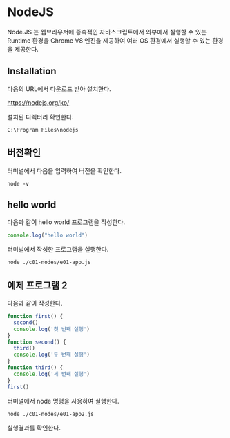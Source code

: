 # NodeJS

Node.JS 는 웹브라우저에 종속적인 자바스크립트에서 외부에서 실행할 수 있는 Runtime 환경을 Chrome V8 엔진을 제공하여 여러 OS 환경에서 실행할 수 있는 환경을 제공한다. 


## Installation 

다음의 URL에서 다운로드 받아 설치한다. 

https://nodejs.org/ko/

설치된 디렉터리 확인한다. 

```shell
C:\Program Files\nodejs
```

## 버전확인
터미널에서 다음을 입력하여 버전을 확인한다. 
```shell
node -v
```

## hello world
다음과 같이 hello world 프로그램을 작성한다. 
```javascript
console.log("hello world")
```
터미널에서 작성한 프로그램을 실행한다. 
```shell
node ./c01-nodes/e01-app.js
```

## 예제 프로그램 2 
다음과 같이 작성한다. 
```javascript
function first() {
  second()
  console.log('첫 번째 실행')
}
function second() {
  third()
  console.log('두 번째 실행')
}
function third() {
  console.log('세 번째 실행')
}
first()
```
터미널에서 node 명령을 사용하여 실행한다. 

```shell
node ./c01-nodes/e01-app2.js
```
실행결과를 확인한다. 











